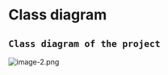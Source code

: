 # Class diagram 

## `Class diagram of the project`

![image-2.png](ClassDiagram.png "Class diagram")

